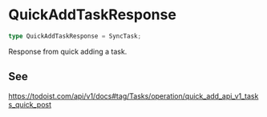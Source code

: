 # QuickAddTaskResponse

```ts
type QuickAddTaskResponse = SyncTask;
```

Response from quick adding a task.

## See

https://todoist.com/api/v1/docs#tag/Tasks/operation/quick_add_api_v1_tasks_quick_post
